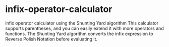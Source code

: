 # infix-operator-calculator
infix operator calculator using the Shunting Yard algorithm
This calculator supports parentheses, and you can easily extend it with more operators and functions. The Shunting Yard algorithm converts the infix expression to Reverse Polish Notation before evaluating it.
